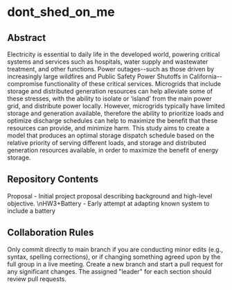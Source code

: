 # dont_shed_on_me

## Abstract

Electricity is essential to daily life in the developed world, powering critical systems and services such as hospitals, water supply and wastewater treatment, and other functions. Power outages--such as those driven by increasingly large wildfires and Public Safety Power Shutoffs in California--compromise functionality of these critical services. Microgrids that include storage and distributed generation resources can help alleviate some of these stresses, with the ability to isolate or ‘island’ from the main power grid, and distribute power locally. However, microgrids typically have limited storage and generation available, therefore the ability to prioritize loads and optimize discharge schedules can help to maximize the benefit that these resources can provide, and minimize harm. This study aims to create a model that produces an optimal storage dispatch schedule based on the relative priority of serving different loads, and storage and distributed generation resources available, in order to maximize the benefit of energy storage.

## Repository Contents

Proposal - Initial project proposal describing background and high-level objective.
\nHW3+Battery - Early attempt at adapting known system to include a battery

## Collaboration Rules

Only commit directly to main branch if you are conducting minor edits (e.g., syntax, spelling corrections), or if changing something agreed upon by the full group in a live meeting.
Create a new branch and start a pull request for any significant changes. The assigned "leader" for each section should review pull requests.
